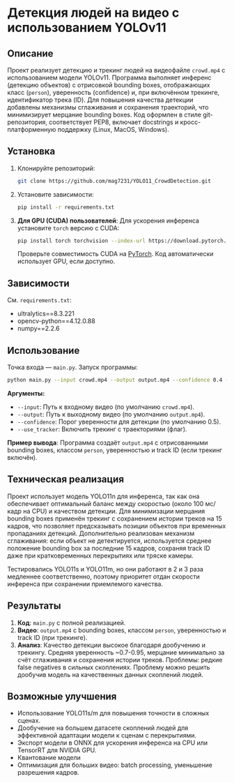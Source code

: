 # Детекция людей на видео с использованием YOLOv11

## Описание
Проект реализует детекцию и трекинг людей на видеофайле `crowd.mp4` с использованием модели YOLOv11. Программа выполняет инференс (детекцию объектов) с отрисовкой bounding boxes, отображающих класс (`person`), уверенность (confidence) и, при включённом трекинге, идентификатор трека (ID). Для повышения качества детекции добавлены механизмы сглаживания и сохранения траекторий, что минимизирует мерцание bounding boxes. Код оформлен в стиле git-репозитория, соответствует PEP8, включает docstrings и кросс-платформенную поддержку (Linux, MacOS, Windows).

## Установка
1. Клонируйте репозиторий:
   ```bash
   git clone https://github.com/mag7231/YOLO11_CrowdDetection.git
   ```
2. Установите зависимости:
   ```bash
   pip install -r requirements.txt
   ```
3. **Для GPU (CUDA) пользователей**:
   Для ускорения инференса установите `torch` версию с CUDA:
   ```bash
   pip install torch torchvision --index-url https://download.pytorch.org/whl/cu126
   ```
   Проверьте совместимость CUDA на [PyTorch](https://pytorch.org/get-started/locally/). 
   Код автоматически использует GPU, если доступно.

## Зависимости
См. `requirements.txt`:
- ultralytics==8.3.221
- opencv-python==4.12.0.88
- numpy==2.2.6

## Использование
Точка входа — `main.py`. Запуск программы:
```bash
python main.py --input crowd.mp4 --output output.mp4 --confidence 0.4 --use_tracker
```
**Аргументы:**
- `--input`: Путь к входному видео (по умолчанию `crowd.mp4`).
- `--output`: Путь к выходному видео (по умолчанию `output.mp4`).
- `--confidence`: Порог уверенности для детекции (по умолчанию 0.5).
- `--use_tracker`: Включить трекинг с траекториями (флаг).

**Пример вывода**: Программа создаёт `output.mp4` с отрисованными bounding boxes, классом `person`, уверенностью и track ID (если трекинг включён).

## Техническая реализация
Проект использует модель YOLO11n для инференса, так как она обеспечивает оптимальный баланс между скоростью (около 100 мс/кадр на CPU) и качеством детекции. Для минимизации мерцания bounding boxes применён трекинг с сохранением истории треков на 15 кадров, что позволяет предсказывать позиции объектов при временных пропаданиях детекций. Дополнительно реализован механизм сглаживания: если объект не детектируется, используется среднее положение bounding box за последние 15 кадров, сохраняя track ID даже при кратковременных перекрытиях или тряске камеры.

Тестировались YOLO11s и YOLO11m, но они работают в 2 и 3 раза медленнее соответственно, поэтому приоритет отдан скорости инференса при сохранении приемлемого качества.

## Результаты
1. **Код**: `main.py` с полной реализацией.
2. **Видео**: `output.mp4` с bounding boxes, классом `person`, уверенностью и track ID (при трекинге).
3. **Анализ**: Качество детекции высокое благодаря дообучению и трекингу. Средняя уверенность ~0.7-0.95, мерцание минимально за счёт сглаживания и сохранения истории треков. Проблемы: редкие false negatives в сильных скоплениях. Проблему можно решить дообучив модель на качественных данных скоплений людей.

## Возможные улучшения
- Использование YOLO11s/m для повышения точности в сложных сценах.
- Дообучение на большем датасете скоплений людей для эффективной адаптации модели к сценам с перекрытиями.
- Экспорт модели в ONNX для ускорения инференса на CPU или TensorRT для NVIDIA GPU.
- Квантование модели
- Оптимизация для больших видео: batch processing, уменьшение разрешения кадров.
